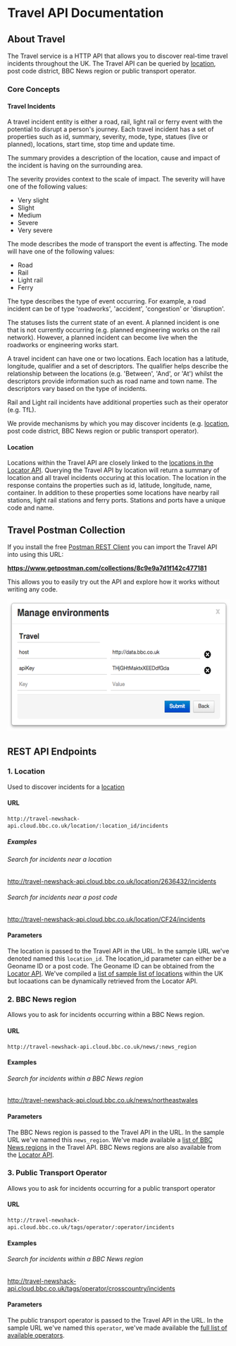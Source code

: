 #  Travel API Documentation

## About Travel

The Travel service is a HTTP API that allows you to discover real-time travel incidents throughout the UK.  The Travel API can be queried by [location](./Locator.html#locations), post code district, BBC News region or public transport operator.

### Core Concepts
#### Travel Incidents

A travel incident entity is either a road, rail, light rail or ferry event with the potential to disrupt a person's journey.  Each travel incident has a set of properties such as id, summary, severity, mode, type, statues (live or planned), locations, start time, stop time and update time.

The summary provides a description of the location, cause and impact of the incident is having on the surrounding area.

The severity provides context to the scale of impact.  The severity will have one of the following values:

* Very slight
* Slight
* Medium
* Severe
* Very severe

The mode describes the mode of transport the event is affecting.  The mode will have one of the following values:

* Road
* Rail
* Light rail
* Ferry

The type describes the type of event occurring.  For example, a road incident can be of type 'roadworks', 'accident', 'congestion' or 'disruption'.

The statuses lists the current state of an event.  A planned incident is one that is not currently occurring (e.g. planned engineering works on the rail network).  However, a planned incident can become live when the roadworks or engineering works start.

A travel incident can have one or two locations.  Each location has a latitude, longitude, qualifier and a set of descriptors.  The qualifier helps describe the relationship between the locations (e.g. 'Between', 'And', or 'At') whilst the descriptors provide information such as road name and town name.  The descriptors vary based on the type of incidents.

Rail and Light rail incidents have additional properties such as their operator (e.g. TfL).

We provide mechanisms by which you may discover incidents (e.g. [location](./Locator.html#locations), post code district, BBC News region or public transport operator).

#### Location

Locations within the Travel API are closely linked to the [locations in the Locator API](./Locator.html#locations).  Querying the Travel API by location will return a summary of location and all travel incidents occuring at this location.  The location in the response contains the properties such as id, latitude, longitude, name, container.  In addition to these properties some locations have nearby rail stations, light rail stations and ferry ports.  Stations and ports have a unique code and name.

## Travel Postman Collection

If you install the free [Postman REST Client](https://www.getpostman.com) you can import the Travel API into using this URL:

**https://www.getpostman.com/collections/8c9e9a7d1f142c477181**

This allows you to easily try out the API and explore how it works without writing any code.

<!--#You will need to configure an "Environment" within Postman to be able to make calls. You will need to set a host parameter with value http://travel-newshack-api.cloud.bbc.co.uk/ and an apikey.-->

<img src=" ./img/travel-postman.png" height="300" />

## REST API Endpoints

### 1. Location

Used to discover incidents for a [location](./Locator.html#locations)

#### URL

```
http://travel-newshack-api.cloud.bbc.co.uk/location/:location_id/incidents
```

##### Examples

###### Search for incidents near a location

http://travel-newshack-api.cloud.bbc.co.uk/location/2636432/incidents

###### Search for incidents near a post code

http://travel-newshack-api.cloud.bbc.co.uk/location/CF24/incidents

#### Parameters

The location is passed to the Travel API in the URL.  In the sample URL we've denoted named this `location_id`.  The location_id parameter can either be a Geoname ID or a post code.  The Geoname ID can be obtained from the [Locator API](./Locator.html).  We've compiled a [list of sample list of locations](./Travel/sample-locations.html) within the UK but locaations can be dynamically retrieved from the Locator API.

### 2. BBC News region

Allows you to ask for incidents occurring within a BBC News region.

#### URL

```
http://travel-newshack-api.cloud.bbc.co.uk/news/:news_region
```

#### Examples

###### Search for incidents within a BBC News region

http://travel-newshack-api.cloud.bbc.co.uk/news/northeastwales

#### Parameters

The BBC News region is passed to the Travel API in the URL.  In the sample URL we've named this `news_region`.  We've made available a [list of  BBC News regions](./Travel/bbc-news-regions.html) in the Travel API.  BBC News regions are also available from the [Locator API](./Locator.html).

### 3. Public Transport Operator

Allows you to ask for incidents occurring for a public transport operator

#### URL

```
http://travel-newshack-api.cloud.bbc.co.uk/tags/operator/:operator/incidents
```

#### Examples

###### Search for incidents within a BBC News region

http://travel-newshack-api.cloud.bbc.co.uk/tags/operator/crosscountry/incidents
#### Parameters

The public transport operator is passed to the Travel API in the URL.  In the sample URL we've named this `operator`, we've made available the [full list of available operators](./Travel/public-transport-operators.html).
